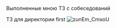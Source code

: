 Выполненные мною ТЗ с собеседований

ТЗ для директории first
![zunEm_CmxoU](https://user-images.githubusercontent.com/110568260/226638937-4763dbcd-8de9-4e8e-8484-6ca5413cf744.jpg)
